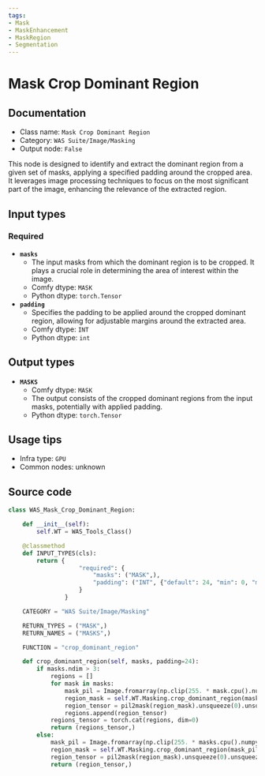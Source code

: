 ```yaml
---
tags:
- Mask
- MaskEnhancement
- MaskRegion
- Segmentation
---
```


# Mask Crop Dominant Region
## Documentation
- Class name: `Mask Crop Dominant Region`
- Category: `WAS Suite/Image/Masking`
- Output node: `False`

This node is designed to identify and extract the dominant region from a given set of masks, applying a specified padding around the cropped area. It leverages image processing techniques to focus on the most significant part of the image, enhancing the relevance of the extracted region.
## Input types
### Required
- **`masks`**
    - The input masks from which the dominant region is to be cropped. It plays a crucial role in determining the area of interest within the image.
    - Comfy dtype: `MASK`
    - Python dtype: `torch.Tensor`
- **`padding`**
    - Specifies the padding to be applied around the cropped dominant region, allowing for adjustable margins around the extracted area.
    - Comfy dtype: `INT`
    - Python dtype: `int`
## Output types
- **`MASKS`**
    - Comfy dtype: `MASK`
    - The output consists of the cropped dominant regions from the input masks, potentially with applied padding.
    - Python dtype: `torch.Tensor`
## Usage tips
- Infra type: `GPU`
- Common nodes: unknown


## Source code
```python
class WAS_Mask_Crop_Dominant_Region:

    def __init__(self):
        self.WT = WAS_Tools_Class()

    @classmethod
    def INPUT_TYPES(cls):
        return {
                    "required": {
                        "masks": ("MASK",),
                        "padding": ("INT", {"default": 24, "min": 0, "max": 4096, "step": 1}),
                    }
                }

    CATEGORY = "WAS Suite/Image/Masking"

    RETURN_TYPES = ("MASK",)
    RETURN_NAMES = ("MASKS",)

    FUNCTION = "crop_dominant_region"

    def crop_dominant_region(self, masks, padding=24):
        if masks.ndim > 3:
            regions = []
            for mask in masks:
                mask_pil = Image.fromarray(np.clip(255. * mask.cpu().numpy().squeeze(), 0, 255).astype(np.uint8))
                region_mask = self.WT.Masking.crop_dominant_region(mask_pil, padding)
                region_tensor = pil2mask(region_mask).unsqueeze(0).unsqueeze(1)
                regions.append(region_tensor)
            regions_tensor = torch.cat(regions, dim=0)
            return (regions_tensor,)
        else:
            mask_pil = Image.fromarray(np.clip(255. * masks.cpu().numpy().squeeze(), 0, 255).astype(np.uint8))
            region_mask = self.WT.Masking.crop_dominant_region(mask_pil, padding)
            region_tensor = pil2mask(region_mask).unsqueeze(0).unsqueeze(1)
            return (region_tensor,)

```

